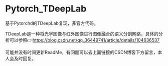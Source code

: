 # Pytorch_TDeepLab
基于Pytorchd的TDeepLab复现，非官方代码。

TDeepLab是一种将光学图像与红外图像进行图像融合的语义分割网络，具体的分析可以参照👉https://blog.csdn.net/qq_36449741/article/details/104636537

可能并没有时间更新ReadMe，有问题可以去上面链接的CSDN博客下方留言，本人会及时回复。
